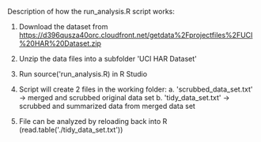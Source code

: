 Description of how the run_analysis.R script works:

1. Download the dataset from https://d396qusza40orc.cloudfront.net/getdata%2Fprojectfiles%2FUCI%20HAR%20Dataset.zip

2. Unzip the data files into a subfolder 'UCI HAR Dataset'

3. Run source('run_analysis.R) in R Studio

4. Script will create 2 files in the working folder:
     a. 'scrubbed_data_set.txt'  -> merged and scrubbed original data set
     b. 'tidy_data_set.txt' -> scrubbed and summarized data from merged data set

5. File can be analyzed by reloading back into R (read.table('./tidy_data_set.txt'))
